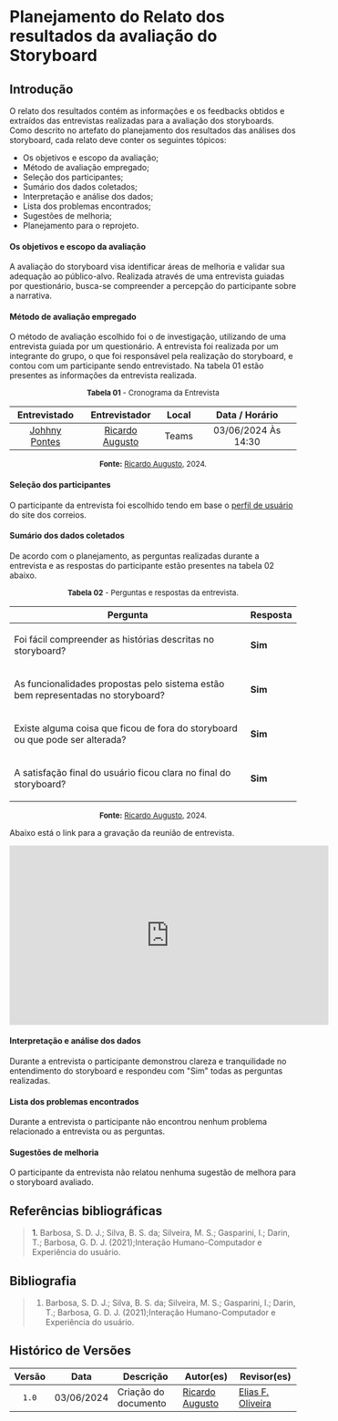 # Planejamento do Relato dos resultados da avaliação do Storyboard

## Introdução

O relato dos resultados contém as informações e os feedbacks obtidos e extraídos das entrevistas realizadas para a avaliação dos storyboards. Como descrito no artefato do planejamento dos resultados das análises dos storyboard, cada relato deve conter os seguintes tópicos:

- Os objetivos e escopo da avaliação;
- Método de avaliação empregado;
- Seleção dos participantes;
- Sumário dos dados coletados;
- Interpretação e análise dos dados;
- Lista dos problemas encontrados;
- Sugestões de melhoria;
- Planejamento para o reprojeto.

#### Os objetivos e escopo da avaliação

A avaliação do storyboard visa identificar áreas de melhoria e validar sua adequação ao público-alvo. Realizada através de uma entrevista guiadas por questionário, busca-se compreender a percepção do participante sobre a narrativa.

#### Método de avaliação empregado

O método de avaliação escolhido foi o de investigação, utilizando de uma entrevista guiada por um questionário. A entrevista foi realizada por um integrante do grupo, o que foi responsável pela realização do storyboard, e contou com um participante sendo entrevistado. Na tabela 01 estão presentes as informações da entrevista realizada.

<center>

<font size="2"><p style="text-align: center">**Tabela 01** - Cronograma da Entrevista</p></font>

| Entrevistado | Entrevistador | Local | Data / Horário |
|:--:|:--:|:--:|:--:|
| [Johhny Pontes](https://www.github.com/JohnnyLopess) | [Ricardo Augusto][RicardoGH] | Teams | 03/06/2024 Às 14:30 |

<font size="2"><p style="text-align: center">**Fonte:** [Ricardo Augusto][RicardoGH], 2024.</p></font>

</center>


#### Seleção dos participantes

O participante da entrevista foi escolhido tendo em base o [perfil de usuário](../../../analise_de_requisitos/perfil_de_usuario/perfil_de_usuario.md) do site dos correios.

#### Sumário dos dados coletados

De acordo com o planejamento, as perguntas realizadas durante a entrevista e as respostas do participante estão presentes na tabela 02 abaixo.

<center>

<font size="2"><p style="text-align: center">**Tabela 02** - Perguntas e respostas da entrevista.</p></font>

|Pergunta | Resposta |
|-|-|
| <p>Foi fácil compreender as histórias descritas no storyboard?</p> | **Sim**  |
| <p> As funcionalidades propostas pelo sistema estão bem representadas no storyboard?</p> | **Sim** |
| <p> Existe alguma coisa que ficou de fora do storyboard ou que pode ser alterada? </p> | **Sim** |
| <p> A satisfação final do usuário ficou clara no final do storyboard? </p> | **Sim** |


<font size="2"><p style="text-align: center">**Fonte:** [Ricardo Augusto][RicardoGH], 2024.</p></font>

</center>

Abaixo está o link para a gravação da reunião de entrevista.

<center>

<iframe width="560" height="315" src="https://www.youtube.com/embed/SG4Jhe0KmM8?si=gU5D3jKsLibA2_I9" title="YouTube video player" frameborder="0" allow="accelerometer; autoplay; clipboard-write; encrypted-media; gyroscope; picture-in-picture; web-share" referrerpolicy="strict-origin-when-cross-origin" allowfullscreen></iframe>

</center>


#### Interpretação e análise dos dados

Durante a entrevista o participante demonstrou clareza e tranquilidade no entendimento do storyboard e respondeu com "Sim" todas as perguntas realizadas.


#### Lista dos problemas encontrados

Durante a entrevista o participante não encontrou nenhum problema relacionado a entrevista ou as perguntas.

#### Sugestões de melhoria

O participante da entrevista não relatou nenhuma sugestão de melhora para o storyboard avaliado.

## Referências bibliográficas

> <a id="ref1">1.</a> Barbosa, S. D. J.; Silva, B. S. da; Silveira, M. S.; Gasparini, I.; Darin, T.; Barbosa, G. D. J. (2021);Interação Humano-Computador e Experiência do usuário.

## Bibliografia
> 1. Barbosa, S. D. J.; Silva, B. S. da; Silveira, M. S.; Gasparini, I.; Darin, T.; Barbosa, G. D. J. (2021);Interação Humano-Computador e Experiência do usuário.

## Histórico de Versões

| Versão | Data | Descrição | Autor(es) | Revisor(es) |
| :----: | :--: | --------- | ----------- | ------ |
| `1.0`  | 03/06/2024 | Criação do documento | [Ricardo Augusto][RicardoGH] | [Elias F. Oliveira][EliasGH] |

[ClaudioGH]: https://github.com/claudiohsc
[EliasGH]: https://github.com/EliasOliver21
[GabrielBGH]: https://github.com/Bertolazi
[GabrielFGH]: https://github.com/MMcLovin
[PabloGH]: https://github.com/pabloheika
[RicardoGH]: https://www.github.com/avmricardo
